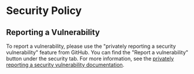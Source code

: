 # Security Policy

## Reporting a Vulnerability

To report a vulnerability, please use the "privately reporting a security vulnerability" feature from GitHub. You can find the "Report a vulnerability" button under the security tab. For more information, see the [privately reporting a security vulnerability documentation](https://docs.github.com/en/code-security/security-advisories/guidance-on-reporting-and-writing-information-about-vulnerabilities/privately-reporting-a-security-vulnerability).
